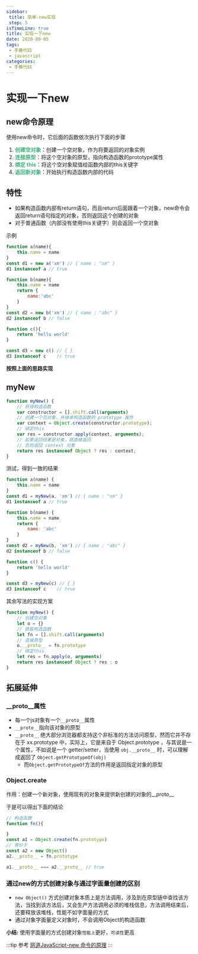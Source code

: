 ```yaml
---
sidebar:
 title: 简单-new实现
 step: 5
isTimeLine: true
title: 实现一下new
date: 2020-09-05
tags:
 - 手撕代码
 - javascript
categories:
 - 手撕代码
---
```

# 实现一下new
## new命令原理
使用new命令时，它后面的函数依次执行下面的步骤
1. <font color="#3eaf7c" weight="bold">**创建空对象**</font>：创建一个空对象，作为将要返回的对象实例
2. <font color="#3eaf7c">**连接原型**</font>：将这个空对象的原型，指向构造函数的prototype属性
3. <font color="#3eaf7c">**绑定 this**</font>：将这个空对象赋值给函数内部的this关键字
4. <font color="#3eaf7c">**返回新对象**</font>：开始执行构造函数内部的代码

## 特性
* 如果构造函数内部有return语句，而且return后面跟着一个对象，new命令会返回return语句指定的对象，否则返回这个创建的对象
* 对于普通函数（内部没有使用this关键字）则会返回一个空对象

示例
```js
function a(name){
    this.name = name
}
const d1 = new a('xm') // { name : "xm" }
d1 instanceof a // true

function b(name){
    this.name = name
    return {
        name:'abc'
    }
}
const d2 = new b('xm') // { name : "abc" }
d2 instanceof b // false

function c(){
    return 'hello world'
}

const d3 = new c() // { }
d3 instanceof c    // true
```

**按照上面的思路实现**

## myNew
```js
function myNew() {
    // 获得构造函数
    var constructor = [].shift.call(arguments)
    // 创建一个空对象，并继承构造函数的 prototype 属性
    var context = Object.create(constructor.prototype);
    // 绑定this
    var res = constructor.apply(context, arguments);
    // 如果返回结果是对象，就直接返回
    // 否则返回 context 对象
    return res instanceof Object ? res : context;
}
```
测试，得到一致的结果
```js
function a(name) {
    this.name = name
}
const d1 = myNew(a, 'xm') // { name : "xm" }
d1 instanceof a // true

function b(name) {
    this.name = name
    return {
        name: 'abc'
    }
}
const d2 = myNew(b, 'xm') // { name : "abc" }
d2 instanceof b // false

function c() {
    return 'hello world'
}

const d3 = myNew(c) // { }
d3 instanceof c    // true
```

其余写法的实现方案
```js
function myNew() {
    // 创建空对象
    let o = {}
    // 获取构造函数
    let fn = [].shift.call(arguments)
    // 连接原型
    o.__proto__ = fn.prototype
    // 绑定this
    let res = fn.apply(o, arguments)
    return res instanceof Object ? res : o
}
```

## 拓展延伸
### \__proto__属性
* 每一个js对象有一个``__proto__``属性
* ``__proto__``指向该对象的原型
* ``__proto__`` 绝大部分浏览器都支持这个非标准的方法访问原型，然而它并不存在于 xx.prototype 中，实际上，它是来自于 Object.prototype ，与其说是一个属性，不如说是一个 getter/setter，当使用 ``obj.__proto__`` 时，可以理解成返回了 `Object.getPrototypeOf(obj)`
  * 而`Object.getPrototypeOf`方法的作用是返回指定对象的原型

### Object.create
作用：创建一个新对象，使用现有的对象来提供新创建的对象的__proto__

于是可以得出下面的结论
```js
// 构造函数
function fn(){

}
const a1 = Object.create(fn.prototype)
// 等价于
const a2 = new Object()
a2.__proto__ = fn.prototype

a1.__proto__ === a2.__proto__ // true
```

### 通过new的方式创建对象与通过字面量创建的区别
* `new Object()` 方式创建对象本质上是方法调用，涉及到在原型链中查找该方法，当找到该方法后，又会生产方法调用必须的堆栈信息，方法调用结束后，还要释放该堆栈，性能不如字面量的方式
* 通过对象字面量定义对象时，不会调用Object的构造函数

**小结:** 使用字面量的方式创建对象`性能上`更好，`可读性`更高

:::tip 参考
[网道JavaScript-new 命令的原理](https://wangdoc.com/javascript/oop/new.html#new-%E5%91%BD%E4%BB%A4%E7%9A%84%E5%8E%9F%E7%90%86)
:::
<comment/>